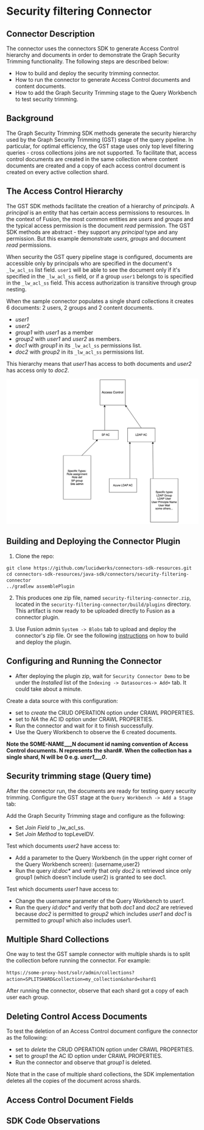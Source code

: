 # Security filtering Connector

## Connector Description

The connector uses the connectors SDK to generate Access Control hierarchy and documents in order to demonstrate the 
Graph Security Trimming functionality.
The following steps are described below:
- How to build and deploy the security trimming connector.
- How to run the connector to generate Access Control documents and content documents.
- How to add the Graph Security Trimming stage to the Query Workbench to test security trimming.

## Background
The Graph Security Trimming SDK methods generate the security hierarchy used by the Graph Security Trimming (GST)
stage of the query pipeline. In particular, for optimal efficiency, the GST stage uses only top level filtering queries -
cross collections joins are not supported. To facilitate that, access control documents are created in the same collection where content
documents are created and a copy of each access control document is created on every active collection shard.

## The Access Control Hierarchy
The GST SDK methods facilitate the creation of a hierarchy of _principals_. A _principal_ is an entity that has
certain access permissions to resources. In the context of Fusion, the most common entities are _users_ and _groups_ and 
the typical access permission is the document _read_ permission. The GST SDK methods are abstract - they support
any _principal_ type and any permission. But this example demonstrate _users_, _groups_ and document _read_ permissions.

When security the GST query pipeline stage is configured, documents are accessible only by principals who are specified
in the document's `_lw_acl_ss` list field. `user1` will be able to see the document only if it's specified 
in the `_lw_acl_ss` field, or if a group `user1` belongs to is specified in the `_lw_acl_ss` field. This access
authorization is transitive through group nesting.

When the sample connector populates a single shard collections it creates 6 documents:  2 users, 2 groups 
and 2 content documents.
- _user1_
- _user2_
- _group1_ with _user1_ as a member
- _group2_ with _user1_ and _user2_ as members.
- _doc1_ with _group1_ in its `_lw_acl_ss` permissions list.
- _doc2_ with _group2_ in its `_lw_acl_ss` permissions list.

This hierarchy means that _user1_ has access to both documents and _user2_ has access only to _doc2_.

![Document structure](docs/png2.png)


## Building and Deploying the Connector Plugin

1. Clone the repo:
```
git clone https://github.com/lucidworks/connectors-sdk-resources.git
cd connectors-sdk-resources/java-sdk/connectors/security-filtering-connector
../gradlew assemblePlugin
```

2. This produces one zip file, named `security-filtering-connector.zip`, located in the `security-filtering-connector/build/plugins` directory.
This artifact is now ready to be uploaded directly to Fusion as a connector plugin.

3. Use Fusion admin `System -> Blobs` tab to upload and deploy the connector's zip file.
   Or see the following [instructions](../README.md) on how to build and deploy the plugin.


## Configuring and Running the Connector
- After deploying the plugin zip, wait for `Security Connector Demo` to be under the _Installed_ list of the `Indexing -> Datasources-> Add+` tab.
  It could take about a minute.

Create a data source with this configuration:

- set to _create_ the CRUD OPERATION option under CRAWL PROPERTIES.
- set to _NA_ the AC ID option under CRAWL PROPERTIES.
- Run the connector and wait for it to finish successfully. 
- Use the Query Workbench to observe the 6 created documents.

**Note the SOME-NAME___N document id naming convention of Access Control documents. N represents the shard#.
When the collection has a single shard, N will be 0 e.g. _user1___0_.**

## Security trimming stage (Query time)
After the connector run, the documents are ready for testing query security trimming. Configure the GST stage at the 
 `Query Workbench -> Add a Stage` tab:

Add the Graph Security Trimming stage and configure as the following:
- Set _Join Field_ to _lw_acl_ss.
- Set _Join Method_ to topLevelDV.

Test which documents _user2_ have access to:
- Add a parameter to the Query Workbench (in the upper right corner of the Query Workbench screen): {username,user2}
- Run the query _id:doc*_ and verify that only _doc2_ is retrieved since only group1 (which doesn’t include user2) is granted to see doc1.

Test which documents _user1_ have access to:
- Change the username parameter of the Query Workbench to _user1_.
- Run the query _id:doc*_ and verify that both _doc1_ and _doc2_ are retrieved because _doc2_ is permitted to _group2_ which 
includes _user1_ and _doc1_ is permitted to _group1_ which also includes user1.

## Multiple Shard Collections
One way to test the GST sample connector with multiple shards is to split the collection before running the connector.
For example:

`https://some-proxy-host/solr/admin/collections?action=SPLITSHARD&collection=my_collection&shard=shard1`

After running the connector, observe that each shard got a copy of each user each group.

## Deleting Control Access Documents
To test the deletion of an Access Control document configure the connector as the following:
- set to _delete_ the CRUD OPERATION option under CRAWL PROPERTIES.
- set to _group1_ the AC ID option under CRAWL PROPERTIES.
- Run the connector and observe that _group1_ is deleted.

Note that in the case of multiple shard collections, the SDK implementation deletes all the copies of the document across shards.

## Access Control Document Fields

## SDK Code Observations






